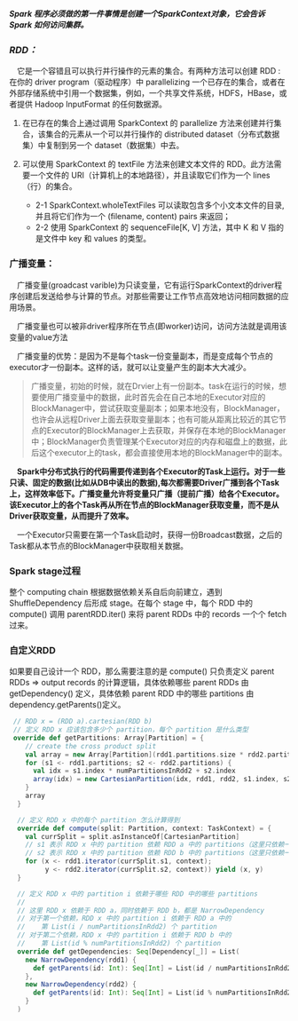 ##### Spark 程序必须做的第一件事情是创建一个SparkContext对象，它会告诉 Spark 如何访问集群。

### *RDD：*

&ensp;&ensp;它是一个容错且可以执行并行操作的元素的集合。有两种方法可以创建 RDD : 在你的 driver program（驱动程序）中 parallelizing 一个已存在的集合，或者在外部存储系统中引用一个数据集，例如，一个共享文件系统，HDFS，HBase，或者提供 Hadoop InputFormat 的任何数据源。

1. 在已存在的集合上通过调用 SparkContext 的 parallelize 方法来创建并行集合，该集合的元素从一个可以并行操作的 distributed dataset（分布式数据集）中复制到另一个 dataset（数据集）中去。

2. 可以使用 SparkContext 的 textFile 方法来创建文本文件的 RDD。此方法需要一个文件的 URI（计算机上的本地路径），并且读取它们作为一个 lines（行）的集合。

   - 2-1 SparkContext.wholeTextFiles 可以读取包含多个小文本文件的目录, 并且将它们作为一个 (filename, content) pairs 来返回；

   + 2-2 使用 SparkContext 的 sequenceFile[K, V] 方法，其中 K 和 V 指的是文件中 key 和 values 的类型。



### 广播变量：

&ensp;&ensp;广播变量(groadcast varible)为只读变量，它有运行SparkContext的driver程序创建后发送给参与计算的节点。对那些需要让工作节点高效地访问相同数据的应用场景。

&ensp;&ensp;广播变量也可以被非driver程序所在节点(即worker)访问，访问方法就是调用该变量的value方法

&ensp;&ensp;广播变量的优势：是因为不是每个task一份变量副本，而是变成每个节点的executor才一份副本。这样的话，就可以让变量产生的副本大大减少。

> 广播变量，初始的时候，就在Drvier上有一份副本。task在运行的时候，想要使用广播变量中的数据，此时首先会在自己本地的Executor对应的BlockManager中，尝试获取变量副本；如果本地没有，BlockManager，也许会从远程Driver上面去获取变量副本；也有可能从距离比较近的其它节点的Executor的BlockManager上去获取，并保存在本地的BlockManager中；BlockManager负责管理某个Executor对应的内存和磁盘上的数据，此后这个executor上的task，都会直接使用本地的BlockManager中的副本。

&ensp;&ensp;**Spark中分布式执行的代码需要传递到各个Executor的Task上运行。对于一些只读、固定的数据(比如从DB中读出的数据),每次都需要Driver广播到各个Task上，这样效率低下。广播变量允许将变量只广播（提前广播）给各个Executor。该Executor上的各个Task再从所在节点的BlockManager获取变量，而不是从Driver获取变量，从而提升了效率。**

&ensp;&ensp;一个Executor只需要在第一个Task启动时，获得一份Broadcast数据，之后的Task都从本节点的BlockManager中获取相关数据。



### Spark stage过程

整个 computing chain 根据数据依赖关系自后向前建立，遇到 ShuffleDependency 后形成 stage。在每个
stage 中，每个 RDD 中的 compute() 调用 parentRDD.iter() 来将 parent RDDs 中的 records 一个个 fetch 过来。



### 自定义RDD

如果要自己设计一个 RDD，那么需要注意的是 compute() 只负责定义 parent RDDs => output records 的计算逻辑，具体依赖哪些 parent RDDs 由 getDependency() 定义，具体依赖 parent RDD 中的哪些 partitions 由 dependency.getParents()定义。

```scala
 // RDD x = (RDD a).cartesian(RDD b)
 // 定义 RDD x 应该包含多少个 partition，每个 partition 是什么类型
 override def getPartitions: Array[Partition] = {
    // create the cross product split
    val array = new Array[Partition](rdd1.partitions.size * rdd2.partitions.size)
    for (s1 <- rdd1.partitions; s2 <- rdd2.partitions) {
      val idx = s1.index * numPartitionsInRdd2 + s2.index
      array(idx) = new CartesianPartition(idx, rdd1, rdd2, s1.index, s2.index)
    }
    array
  }

  // 定义 RDD x 中的每个 partition 怎么计算得到
  override def compute(split: Partition, context: TaskContext) = {
    val currSplit = split.asInstanceOf[CartesianPartition]
    // s1 表示 RDD x 中的 partition 依赖 RDD a 中的 partitions（这里只依赖一个）
    // s2 表示 RDD x 中的 partition 依赖 RDD b 中的 partitions（这里只依赖一个）
    for (x <- rdd1.iterator(currSplit.s1, context);
         y <- rdd2.iterator(currSplit.s2, context)) yield (x, y)
  }

  // 定义 RDD x 中的 partition i 依赖于哪些 RDD 中的哪些 partitions
  //
  // 这里 RDD x 依赖于 RDD a，同时依赖于 RDD b，都是 NarrowDependency
  // 对于第一个依赖，RDD x 中的 partition i 依赖于 RDD a 中的
  //    第 List(i / numPartitionsInRdd2) 个 partition
  // 对于第二个依赖，RDD x 中的 partition i 依赖于 RDD b 中的
  //    第 List(id % numPartitionsInRdd2) 个 partition
  override def getDependencies: Seq[Dependency[_]] = List(
    new NarrowDependency(rdd1) {
      def getParents(id: Int): Seq[Int] = List(id / numPartitionsInRdd2)
    },
    new NarrowDependency(rdd2) {
      def getParents(id: Int): Seq[Int] = List(id % numPartitionsInRdd2)
    }
  )
```
